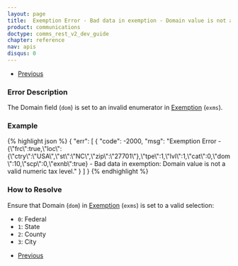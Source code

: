 ```yaml
---
layout: page
title:  Exemption Error - Bad data in exemption - Domain value is not a valid numeric tax level
product: communications
doctype: comms_rest_v2_dev_guide
chapter: reference
nav: apis
disqus: 0
---
```


<ul class="pager">
  <li class="previous"><a href="/communications/dev-guide_rest_v2/reference/calculate-tax-errors/"><i class="glyphicon glyphicon-chevron-left"></i>Previous</a></li>
</ul>

<h3>Error Description</h3>
The Domain field (<code>dom</code>) is set to an invalid enumerator in <a class="dev-guide-link" href="/communications/dev-guide_rest_v2/reference/exemption/">Exemption</a> (<code>exms</code>).

<h3>Example</h3>
{% highlight json %}
{
  "err": [
    {
      "code": -2000,
      "msg": "Exemption Error - {\"frc\":true,\"loc\":{\"ctry\":\"USA\",\"st\":\"NC\",\"zip\":\"27701\"},\"tpe\":1,\"lvl\":1,\"cat\":0,\"dom\":10,\"scp\":0,\"exnb\":true} - Bad data in exemption: Domain value is not a valid numeric tax level."
    }
  ]
}
{% endhighlight %}

<h3>How to Resolve</h3>
Ensure that Domain (<code>dom</code>) in <a class="dev-guide-link" href="/communications/dev-guide_rest_v2/reference/exemption/">Exemption</a> (<code>exms</code>) is set to a valid selection:
<ul class="dev-guide-list">
  <li><code>0</code>: Federal</li>
  <li><code>1</code>: State</li>
  <li><code>2</code>: County</li>
  <li><code>3</code>: City</li>
</ul>

<ul class="pager">
  <li class="previous"><a href="/communications/dev-guide_rest_v2/reference/calculate-tax-errors/"><i class="glyphicon glyphicon-chevron-left"></i>Previous</a></li>
</ul>